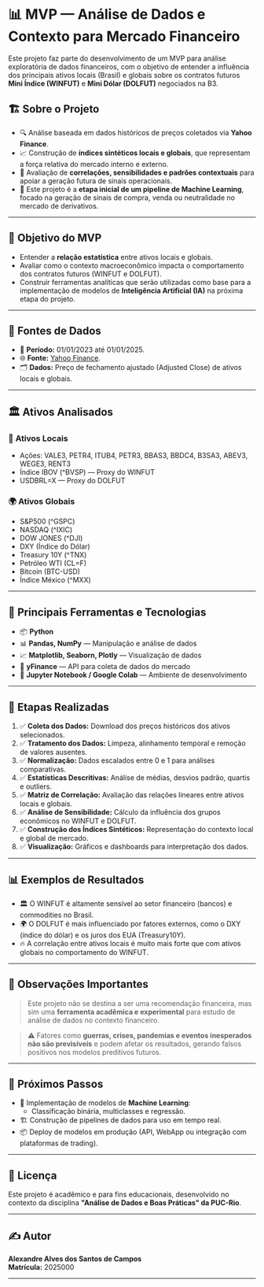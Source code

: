 # 📊 MVP — Análise de Dados e Contexto para Mercado Financeiro

Este projeto faz parte do desenvolvimento de um MVP para análise exploratória de dados financeiros, com o objetivo de entender a influência dos principais ativos locais (Brasil) e globais sobre os contratos futuros **Mini Índice (WINFUT)** e **Mini Dólar (DOLFUT)** negociados na B3.

## 🏗️ Sobre o Projeto

- 🔍 Análise baseada em dados históricos de preços coletados via **Yahoo Finance**.
- 📈 Construção de **índices sintéticos locais e globais**, que representam a força relativa do mercado interno e externo.
- 🧠 Avaliação de **correlações, sensibilidades e padrões contextuais** para apoiar a geração futura de sinais operacionais.
- 🚀 Este projeto é a **etapa inicial de um pipeline de Machine Learning**, focado na geração de sinais de compra, venda ou neutralidade no mercado de derivativos.

---

## 🎯 Objetivo do MVP

- Entender a **relação estatística** entre ativos locais e globais.
- Avaliar como o contexto macroeconômico impacta o comportamento dos contratos futuros (WINFUT e DOLFUT).
- Construir ferramentas analíticas que serão utilizadas como base para a implementação de modelos de **Inteligência Artificial (IA)** na próxima etapa do projeto.

---

## 🔗 Fontes de Dados

- 📅 **Período:** 01/01/2023 até 01/01/2025.
- 🌐 **Fonte:** [Yahoo Finance](https://finance.yahoo.com/).
- 🗂️ **Dados:** Preço de fechamento ajustado (Adjusted Close) de ativos locais e globais.

---

## 🏛️ Ativos Analisados

### 🔹 **Ativos Locais**
- Ações: VALE3, PETR4, ITUB4, PETR3, BBAS3, BBDC4, B3SA3, ABEV3, WEGE3, RENT3
- Índice IBOV (^BVSP) — Proxy do WINFUT
- USDBRL=X — Proxy do DOLFUT

### 🌍 **Ativos Globais**
- S&P500 (^GSPC)
- NASDAQ (^IXIC)
- DOW JONES (^DJI)
- DXY (Índice do Dólar)
- Treasury 10Y (^TNX)
- Petróleo WTI (CL=F)
- Bitcoin (BTC-USD)
- Índice México (^MXX)

---

## 🔧 Principais Ferramentas e Tecnologias

- 📦 **Python**
- 📊 **Pandas, NumPy** — Manipulação e análise de dados
- 📈 **Matplotlib, Seaborn, Plotly** — Visualização de dados
- 🔗 **yFinance** — API para coleta de dados do mercado
- 🚀 **Jupyter Notebook / Google Colab** — Ambiente de desenvolvimento

---

## 📑 Etapas Realizadas

1. ✅ **Coleta dos Dados:** Download dos preços históricos dos ativos selecionados.
2. ✅ **Tratamento dos Dados:** Limpeza, alinhamento temporal e remoção de valores ausentes.
3. ✅ **Normalização:** Dados escalados entre 0 e 1 para análises comparativas.
4. ✅ **Estatísticas Descritivas:** Análise de médias, desvios padrão, quartis e outliers.
5. ✅ **Matriz de Correlação:** Avaliação das relações lineares entre ativos locais e globais.
6. ✅ **Análise de Sensibilidade:** Cálculo da influência dos grupos econômicos no WINFUT e DOLFUT.
7. ✅ **Construção dos Índices Sintéticos:** Representação do contexto local e global de mercado.
8. ✅ **Visualização:** Gráficos e dashboards para interpretação dos dados.

---

## 📊 Exemplos de Resultados

- 🏛️ O WINFUT é altamente sensível ao setor financeiro (bancos) e commodities no Brasil.
- 🌍 O DOLFUT é mais influenciado por fatores externos, como o DXY (índice do dólar) e os juros dos EUA (Treasury10Y).
- 🔥 A correlação entre ativos locais é muito mais forte que com ativos globais no comportamento do WINFUT.

---

## 🚦 Observações Importantes

> Este projeto não se destina a ser uma recomendação financeira, mas sim uma **ferramenta acadêmica e experimental** para estudo de análise de dados no contexto financeiro.

> ⚠️ Fatores como **guerras, crises, pandemias e eventos inesperados não são previsíveis** e podem afetar os resultados, gerando falsos positivos nos modelos preditivos futuros.

---

## 🚀 Próximos Passos

- 🔮 Implementação de modelos de **Machine Learning**:
  - Classificação binária, multiclasses e regressão.
- 🏗️ Construção de pipelines de dados para uso em tempo real.
- 📦 Deploy de modelos em produção (API, WebApp ou integração com plataformas de trading).

---

## 📜 Licença

Este projeto é acadêmico e para fins educacionais, desenvolvido no contexto da disciplina **"Análise de Dados e Boas Práticas" da PUC-Rio**.

---

## ✍️ Autor

**Alexandre Alves dos Santos de Campos**  
**Matrícula:** 2025000  

---
